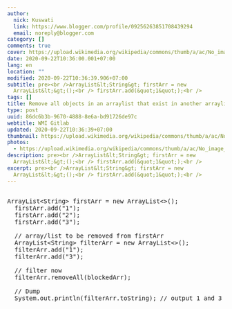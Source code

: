 ```yaml
---
author:
  nick: Kuswati
  link: https://www.blogger.com/profile/09256263851708439294
  email: noreply@blogger.com
category: []
comments: true
cover: https://upload.wikimedia.org/wikipedia/commons/thumb/a/ac/No_image_available.svg/2048px-No_image_available.svg.png
date: 2020-09-22T10:36:00.001+07:00
lang: en
location: ""
modified: 2020-09-22T10:36:39.906+07:00
subtitle: pre><br />ArrayList&lt;String&gt; firstArr = new
  ArrayList&lt;&gt;();<br /> firstArr.add(&quot;1&quot;);<br />
tags: []
title: Remove all objects in an arraylist that exist in another arraylist Java
type: post
uuid: 86dc6b3b-9670-4888-8e6a-bd91726de97c
webtitle: WMI Gitlab
updated: 2020-09-22T10:36:39+07:00
thumbnail: https://upload.wikimedia.org/wikipedia/commons/thumb/a/ac/No_image_available.svg/2048px-No_image_available.svg.png
photos:
  - https://upload.wikimedia.org/wikipedia/commons/thumb/a/ac/No_image_available.svg/2048px-No_image_available.svg.png
description: pre><br />ArrayList&lt;String&gt; firstArr = new
  ArrayList&lt;&gt;();<br /> firstArr.add(&quot;1&quot;);<br />
excerpt: pre><br />ArrayList&lt;String&gt; firstArr = new
  ArrayList&lt;&gt;();<br /> firstArr.add(&quot;1&quot;);<br />
---
```


<pre><br>ArrayList&lt;String&gt; firstArr = new ArrayList&lt;&gt;();<br>  firstArr.add("1");<br>  firstArr.add("2");<br>  firstArr.add("3");<br>  <br>  // array/list to be removed from firstArr<br>  ArrayList&lt;String&gt; filterArr = new ArrayList&lt;&gt;();<br>  filterArr.add("1");<br>  filterArr.add("3");<br>  <br>  // filter now<br>  filterArr.removeAll(blockedArr);<br>  <br>  // Dump<br>  System.out.println(filterArr.toString); // output 1 and 3<br>  </pre>